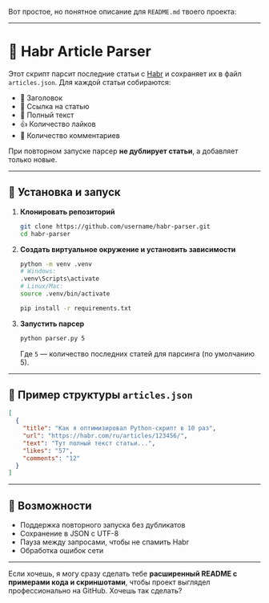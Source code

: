 Вот простое, но понятное описание для `README.md` твоего проекта:

---

# 📰 Habr Article Parser

Этот скрипт парсит последние статьи с [Habr](https://habr.com/ru/all/) и сохраняет их в файл `articles.json`.
Для каждой статьи собираются:

* 📌 Заголовок
* 🔗 Ссылка на статью
* 📝 Полный текст
* 👍 Количество лайков
* 💬 Количество комментариев

При повторном запуске парсер **не дублирует статьи**, а добавляет только новые.

---

## 🚀 Установка и запуск

1. **Клонировать репозиторий**

   ```bash
   git clone https://github.com/username/habr-parser.git
   cd habr-parser
   ```

2. **Создать виртуальное окружение и установить зависимости**

   ```bash
   python -m venv .venv
   # Windows:
   .venv\Scripts\activate
   # Linux/Mac:
   source .venv/bin/activate

   pip install -r requirements.txt
   ```

3. **Запустить парсер**

   ```bash
   python parser.py 5
   ```

   Где `5` — количество последних статей для парсинга (по умолчанию 5).

---

## 📂 Пример структуры `articles.json`

```json
[
  {
    "title": "Как я оптимизировал Python-скрипт в 10 раз",
    "url": "https://habr.com/ru/articles/123456/",
    "text": "Тут полный текст статьи...",
    "likes": "57",
    "comments": "12"
  }
]
```

---

## 📌 Возможности

* Поддержка повторного запуска без дубликатов
* Сохранение в JSON с UTF-8
* Пауза между запросами, чтобы не спамить Habr
* Обработка ошибок сети

---

Если хочешь, я могу сразу сделать тебе **расширенный README с примерами кода и скриншотами**, чтобы проект выглядел профессионально на GitHub.
Хочешь так сделать?
